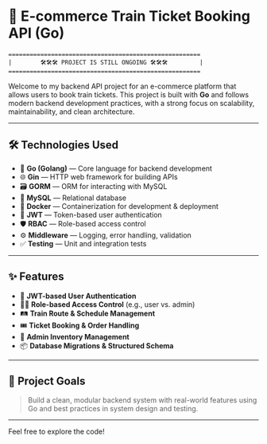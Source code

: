 # 🚄 E-commerce Train Ticket Booking API (Go)

```
======================================================
|        🛠️🛠️🛠️ PROJECT IS STILL ONGOING 🛠️🛠️🛠️         |
======================================================
```

Welcome to my backend API project for an e-commerce platform that allows users to book train tickets. This project is built with **Go** and follows modern backend development practices, with a strong focus on scalability, maintainability, and clean architecture.

---

## 🛠️ Technologies Used

- 🧠 **Go (Golang)** — Core language for backend development  
- 🌐 **Gin** — HTTP web framework for building APIs  
- 🗃️ **GORM** — ORM for interacting with MySQL  
- 🐬 **MySQL** — Relational database  
- 🐳 **Docker** — Containerization for development & deployment  
- 🔐 **JWT** — Token-based user authentication  
- 🛡️ **RBAC** — Role-based access control  
- ⚙️ **Middleware** — Logging, error handling, validation  
- ✅ **Testing** — Unit and integration tests

---

## ✨ Features

- 🔐 **JWT-based User Authentication**
- 🧑‍💼 **Role-based Access Control** (e.g., user vs. admin)
- 🛤️ **Train Route & Schedule Management**
- 🎟️ **Ticket Booking & Order Handling**
- 🧾 **Admin Inventory Management**
- 📦 **Database Migrations & Structured Schema**

---

## 📁 Project Goals

> Build a clean, modular backend system with real-world features using Go and best practices in system design and testing.

---

Feel free to explore the code!
